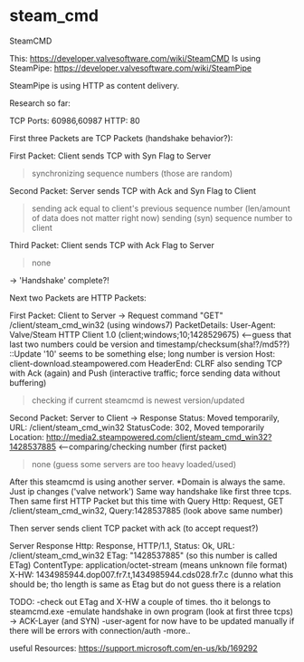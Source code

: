 # steam_cmd
SteamCMD

This: https://developer.valvesoftware.com/wiki/SteamCMD
Is using SteamPipe: https://developer.valvesoftware.com/wiki/SteamPipe

SteamPipe is using HTTP as content delivery.


Research so far:

TCP Ports: 60986,60987
HTTP: 80


First three Packets are TCP Packets (handshake behavior?):

First Packet:
Client sends TCP with Syn Flag to Server 
>synchronizing sequence numbers (those are random)

Second Packet:
Server sends TCP with Ack and Syn Flag to Client
>sending ack equal to client's previous sequence number (len/amount of data does not matter right now)
>sending (syn) sequence number to client

Third Packet:
Client sends TCP with Ack Flag to Server
>none

-> 'Handshake' complete?!


Next two Packets are HTTP Packets:

First Packet:
Client to Server -> Request command "GET" /client/steam_cmd_win32 (using windows7)
  PacketDetails:
  User-Agent: Valve/Steam HTTP Client 1.0 (client;windows;10;1428529675) <--guess that last two numbers could be version and timestamp/checksum(sha!?/md5??) ::Update '10' seems to be something else; long number is version
  Host: client-download.steampowered.com
  HeaderEnd: CLRF
also sending TCP with Ack (again) and Push (interactive traffic; force sending data without buffering)
>checking if current steamcmd is newest version/updated

Second Packet:
Server to Client -> Response Status: Moved temporarily, URL: /client/steam_cmd_win32 
  StatusCode: 302, Moved temporarily
  Location:  http://media2.steampowered.com/client/steam_cmd_win32?1428537885 <--comparing/checking number (first packet)
>none (guess some servers are too heavy loaded/used)



After this steamcmd is using another server.
*Domain is always the same. Just ip changes ('valve network') 
Same way handshake like first three tcps.
Then same first HTTP Packet but this time with Query
  Http: Request, GET /client/steam_cmd_win32, Query:1428537885 (look above same number)
  
Then server sends client TCP packet with ack (to accept request?)

Server Response
  Http: Response, HTTP/1.1, Status: Ok, URL: /client/steam_cmd_win32
  ETag:  "1428537885" (so this number is called ETag)
  ContentType:  application/octet-stream (means unknown file format)
  X-HW:  1434985944.dop007.fr7.t,1434985944.cds028.fr7.c (dunno what this should be; tho length is same as Etag but do not guess there is a relation
  
  


  
TODO:
-check out ETag and X-HW a couple of times. tho it belongs to steamcmd.exe
-emulate handshake in own program (look at first three tcps)
  -> ACK-Layer (and SYN)
-user-agent for now have to be updated manually if there will be errors with connection/auth
-more..

useful Resources:
https://support.microsoft.com/en-us/kb/169292





























